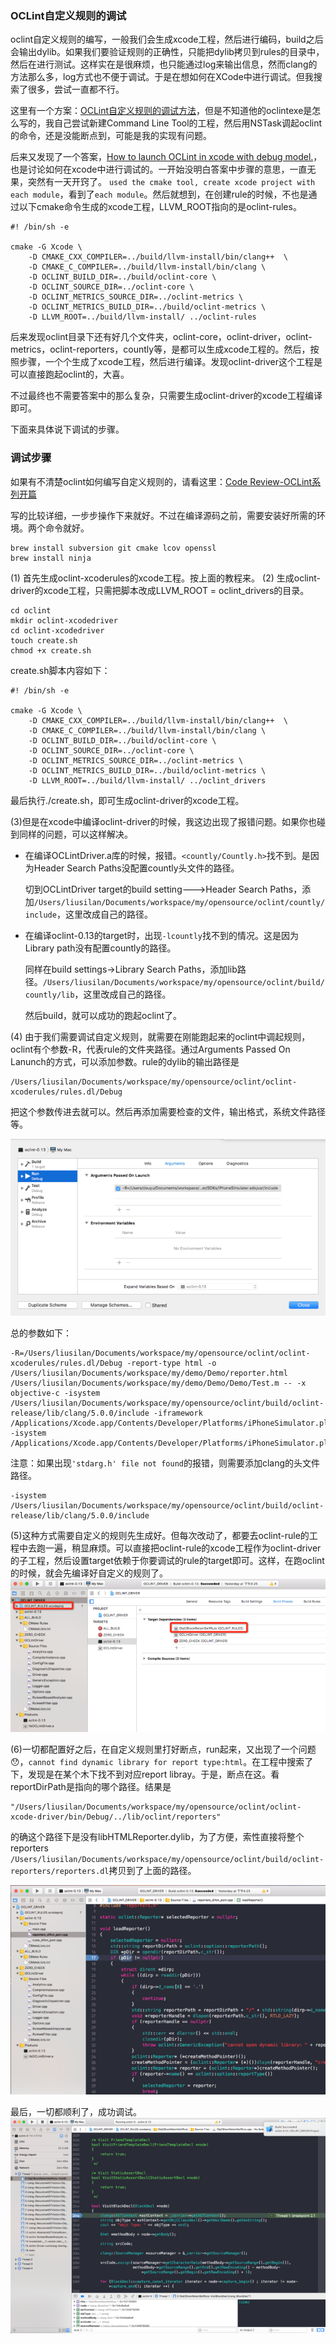 ### OCLint自定义规则的调试

oclint自定义规则的编写，一般我们会生成xcode工程，然后进行编码，build之后会输出dylib。如果我们要验证规则的正确性，只能把dylib拷贝到rules的目录中，然后在进行测试。这样实在是很麻烦，也只能通过log来输出信息，然而clang的方法那么多，log方式也不便于调试。于是在想如何在XCode中进行调试。但我搜索了很多，尝试一直都不行。

这里有一个方案：[OCLint自定义规则的调试方法](http://blog.csdn.net/hdwhappy/article/details/78486564)，但是不知道他的oclintexe是怎么写的，我自己尝试新建Command Line Tool的工程，然后用NSTask调起oclint的命令，还是没能断点到，可能是我的实现有问题。

后来又发现了一个答案，[How to launch OCLint in xcode with debug model.](https://github.com/oclint/oclint/issues/447#issuecomment-350166378)，也是讨论如何在xcode中进行调试的。一开始没明白答案中步骤的意思，一直无果，突然有一天开窍了。
`used the cmake tool, create xcode project with each module`，看到了`each module`。然后就想到，在创建rule的时候，不也是通过以下cmake命令生成的xcode工程，LLVM_ROOT指向的是oclint-rules。


```
#! /bin/sh -e

cmake -G Xcode \
    -D CMAKE_CXX_COMPILER=../build/llvm-install/bin/clang++  \
    -D CMAKE_C_COMPILER=../build/llvm-install/bin/clang \
    -D OCLINT_BUILD_DIR=../build/oclint-core \
    -D OCLINT_SOURCE_DIR=../oclint-core \
    -D OCLINT_METRICS_SOURCE_DIR=../oclint-metrics \
    -D OCLINT_METRICS_BUILD_DIR=../build/oclint-metrics \
    -D LLVM_ROOT=../build/llvm-install/ ../oclint-rules
```

后来发现oclint目录下还有好几个文件夹，oclint-core，oclint-driver，oclint-metrics，oclint-reporters，countly等，是都可以生成xcode工程的。然后，按照步骤，一个个生成了xcode工程，然后进行编译。发现oclint-driver这个工程是可以直接跑起oclint的，大喜。

不过最终也不需要答案中的那么复杂，只需要生成oclint-driver的xcode工程编译即可。

下面来具体说下调试的步骤。

### 调试步骤

如果有不清楚oclint如何编写自定义规则的，请看这里：[Code Review-OCLint系列开篇](http://oriochan.com/codeReview01.html)

写的比较详细，一步步操作下来就好。不过在编译源码之前，需要安装好所需的环境。两个命令就好。

```
brew install subversion git cmake lcov openssl
brew install ninja
```

(1) 首先生成oclint-xcoderules的xcode工程。按上面的教程来。
(2) 生成oclint-driver的xcode工程，只需把脚本改成LLVM_ROOT = oclint_drivers的目录。

```
cd oclint
mkdir oclint-xcodedriver
cd oclint-xcodedriver
touch create.sh
chmod +x create.sh
```

create.sh脚本内容如下：

```
#! /bin/sh -e

cmake -G Xcode \
    -D CMAKE_CXX_COMPILER=../build/llvm-install/bin/clang++  \
    -D CMAKE_C_COMPILER=../build/llvm-install/bin/clang \
    -D OCLINT_BUILD_DIR=../build/oclint-core \
    -D OCLINT_SOURCE_DIR=../oclint-core \
    -D OCLINT_METRICS_SOURCE_DIR=../oclint-metrics \
    -D OCLINT_METRICS_BUILD_DIR=../build/oclint-metrics \
    -D LLVM_ROOT=../build/llvm-install/ ../oclint_drivers
```
最后执行./create.sh，即可生成oclint-driver的xcode工程。

(3)但是在xcode中编译oclint-driver的时候，我这边出现了报错问题。如果你也碰到同样的问题，可以这样解决。

* 在编译OCLintDriver.a库的时候，报错。`<countly/Countly.h>`找不到。是因为Header Search Paths没配置countly头文件的路径。

	切到OCLintDriver target的build setting--->Header Search Paths，添加`/Users/liusilan/Documents/workspace/my/opensource/oclint/countly/include`，这里改成自己的路径。

* 在编译oclint-0.13的target时，出现`-lcountly`找不到的情况。这是因为Library path没有配置countly的路径。

	同样在build settings->Library Search Paths，添加lib路径。`/Users/liusilan/Documents/workspace/my/opensource/oclint/build/countly/lib`，这里改成自己的路径。

	然后build，就可以成功的跑起oclint了。

(4) 由于我们需要调试自定义规则，就需要在刚能跑起来的oclint中调起规则，oclint有个参数-R，代表rule的文件夹路径。通过Arguments Passed On Lanunch的方式，可以添加参数。rule的dylib的输出路径是
```
/Users/liusilan/Documents/workspace/my/opensource/oclint/oclint-xcoderules/rules.dl/Debug
```

把这个参数传进去就可以。然后再添加需要检查的文件，输出格式，系统文件路径等。
 
 ![Alt text](./1.png)

总的参数如下：
```
-R=/Users/liusilan/Documents/workspace/my/opensource/oclint/oclint-xcoderules/rules.dl/Debug -report-type html -o /Users/liusilan/Documents/workspace/my/demo/Demo/reporter.html /Users/liusilan/Documents/workspace/my/demo/Demo/Demo/Test.m -- -x objective-c -isystem /Users/liusilan/Documents/workspace/my/opensource/oclint/build/oclint-release/lib/clang/5.0.0/include -iframework /Applications/Xcode.app/Contents/Developer/Platforms/iPhoneSimulator.platform/Developer/SDKs/iPhoneSimulator.sdk/System/Library/Frameworks -isystem /Applications/Xcode.app/Contents/Developer/Platforms/iPhoneSimulator.platform/Developer/SDKs/iPhoneSimulator.sdk/usr/include
```

注意：如果出现`'stdarg.h' file not found`的报错，则需要添加clang的头文件路径。

```
-isystem /Users/liusilan/Documents/workspace/my/opensource/oclint/build/oclint-release/lib/clang/5.0.0/include
```

(5)这种方式需要自定义的规则先生成好。但每次改动了，都要去oclint-rule的工程中去跑一遍，稍显麻烦。可以直接把oclint-rule的xcode工程作为oclint-driver的子工程，然后设置target依赖于你要调试的rule的target即可。这样，在跑oclint的时候，就会先编译好自定义的规则了。
![Alt text](./2.png)

(6)一切都配置好之后，在自定义规则里打好断点，run起来，又出现了一个问题😯，`cannot find dynamic library for report type:html`。在工程中搜索了下，发现是在某个木下找不到对应report libray。于是，断点在这。看reportDirPath是指向的哪个路径。结果是
```
"/Users/liusilan/Documents/workspace/my/opensource/oclint/oclint-xcode-driver/bin/Debug/../lib/oclint/reporters"
```

的确这个路径下是没有libHTMLReporter.dylib，为了方便，索性直接将整个reporters
`/Users/liusilan/Documents/workspace/my/opensource/oclint/build/oclint-reporters/reporters.dl`拷贝到了上面的路径。

![Alt text](./3.png)


最后，一切都顺利了，成功调试。
![Alt text](./4.png)


